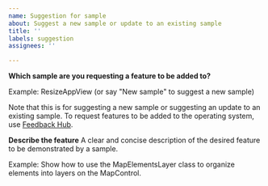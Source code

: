 ```yaml
---
name: Suggestion for sample
about: Suggest a new sample or update to an existing sample
title: ''
labels: suggestion
assignees: ''

---
```


**Which sample are you requesting a feature to be added to?**

Example: ResizeAppView (or say "New sample" to suggest a new sample)

Note that this is for suggesting a new sample or suggesting an update to an existing sample. To request features to be added to the operating system, use [Feedback Hub]( https://aka.ms/feedback-hub/support).

**Describe the feature**
A clear and concise description of the desired feature to be demonstrated by a sample.

Example: Show how to use the MapElementsLayer class to organize elements into layers on the MapControl.
